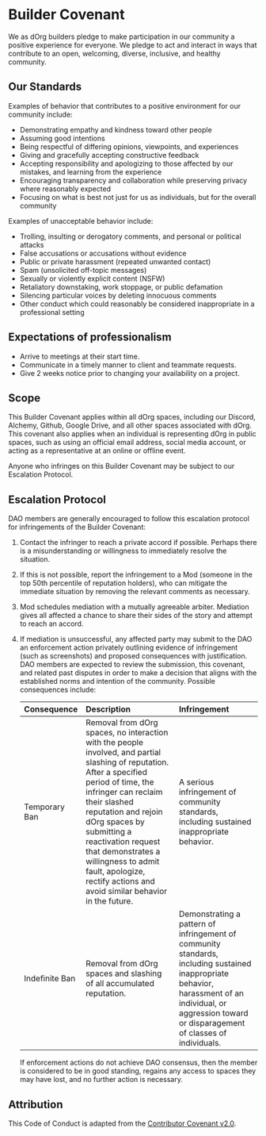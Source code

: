 # Builder Covenant

We as dOrg builders pledge to make participation in our community a positive experience for everyone. We pledge to act and interact in ways that contribute to an open, welcoming, diverse, inclusive, and healthy community.

## Our Standards

Examples of behavior that contributes to a positive environment for our community include:

* Demonstrating empathy and kindness toward other people
* Assuming good intentions
* Being respectful of differing opinions, viewpoints, and experiences
* Giving and gracefully accepting constructive feedback
* Accepting responsibility and apologizing to those affected by our mistakes, and learning from the experience
* Encouraging transparency and collaboration while preserving privacy where reasonably expected
* Focusing on what is best not just for us as individuals, but for the overall community

Examples of unacceptable behavior include:

* Trolling, insulting or derogatory comments, and personal or political attacks
* False accusations or accusations without evidence
* Public or private harassment \(repeated unwanted contact\)
* Spam \(unsolicited off-topic messages\)
* Sexually or violently explicit content \(NSFW\)
* Retaliatory downstaking, work stoppage, or public defamation
* Silencing particular voices by deleting innocuous comments
* Other conduct which could reasonably be considered inappropriate in a professional setting

## Expectations of professionalism

* Arrive to meetings at their start time.
* Communicate in a timely manner to client and teammate requests.
* Give 2 weeks notice prior to changing your availability on a project.

## Scope

This Builder Covenant applies within all dOrg spaces, including our Discord, Alchemy, Github, Google Drive, and all other spaces associated with dOrg. This covenant also applies when an individual is representing dOrg in public spaces, such as using an official email address, social media account, or acting as a representative at an online or offline event.

Anyone who infringes on this Builder Covenant may be subject to our Escalation Protocol.

## Escalation Protocol

DAO members are generally encouraged to follow this escalation protocol for infringements of the Builder Covenant:

1. Contact the infringer to reach a private accord if possible. Perhaps there is a misunderstanding or willingness to immediately resolve the situation.
2. If this is not possible, report the infringement to a Mod \(someone in the top 50th percentile of reputation holders\), who can mitigate the immediate situation by removing the relevant comments as necessary.
3. Mod schedules mediation with a mutually agreeable arbiter. Mediation gives all affected a chance to share their sides of the story and attempt to reach an accord.
4. If mediation is unsuccessful, any affected party may submit to the DAO an enforcement action privately outlining evidence of infringement \(such as screenshots\) and proposed consequences with justification. DAO members are expected to review the submission, this covenant, and related past disputes in order to make a decision that aligns with the established norms and intention of the community. Possible consequences include:

   | Consequence | Description | Infringement |
   | :--- | :--- | :--- |
   | Temporary Ban | Removal from dOrg spaces, no interaction with the people involved, and partial slashing of reputation. After a specified period of time, the infringer can reclaim their slashed reputation and rejoin dOrg spaces by submitting a reactivation request that demonstrates a willingness to admit fault, apologize, rectify actions and avoid similar behavior in the future. | A serious infringement of community standards, including sustained inappropriate behavior. |
   | Indefinite Ban | Removal from dOrg spaces and slashing of all accumulated reputation. | Demonstrating a pattern of infringement of community standards, including sustained inappropriate behavior, harassment of an individual, or aggression toward or disparagement of classes of individuals. |

   If enforcement actions do not achieve DAO consensus, then the member is considered to be in good standing, regains any access to spaces they may have lost, and no further action is necessary.

## Attribution

This Code of Conduct is adapted from the [Contributor Covenant v2.0](http://contributor-covenant.org/version/2/0/code_of_conduct).

